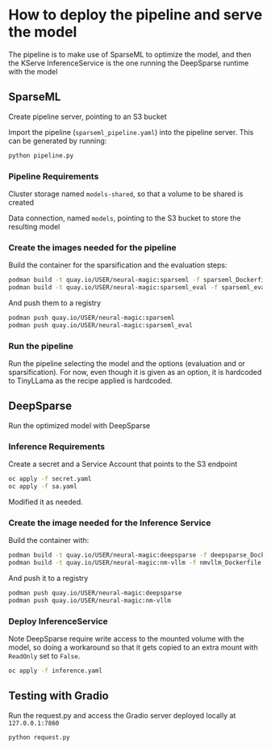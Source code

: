 # How to deploy the pipeline and serve the model

The pipeline is to make use of SparseML to optimize the model, and then
the KServe InferenceService is the one running the DeepSparse runtime with
the model

## SparseML

Create pipeline server, pointing to an S3 bucket

Import the pipeline (``sparseml_pipeline.yaml``) into the pipeline server.
This can be generated by running:

```bash
python pipeline.py
```

### Pipeline Requirements

Cluster storage named ``models-shared``, so that a volume to be shared is created

Data connection, named ``models``, pointing to the S3 bucket to store the resulting model

### Create the images needed for the pipeline

Build the container for the sparsification and the evaluation steps:

```bash
podman build -t quay.io/USER/neural-magic:sparseml -f sparseml_Dockerfile .
podman build -t quay.io/USER/neural-magic:sparseml_eval -f sparseml_eval_Dockerfile .
```

And push them to a registry

```bash
podman push quay.io/USER/neural-magic:sparseml
podman push quay.io/USER/neural-magic:sparseml_eval
```

### Run the pipeline

Run the pipeline selecting the model and the options (evaluation and or sparsification). For now, even though it is given as an option, it is hardcoded to TinyLLama as the recipe applied is hardcoded.

## DeepSparse

Run the optimized model with DeepSparse

### Inference Requirements

Create a secret and a Service Account that points to the S3 endpoint

```bash
oc apply -f secret.yaml
oc apply -f sa.yaml
```

Modified it as needed.

### Create the image needed for the Inference Service

Build the container with:

```bash
podman build -t quay.io/USER/neural-magic:deepsparse -f deepsparse_Dockerfile .
podman build -t quay.io/USER/neural-magic:nm-vllm -f nmvllm_Dockerfile .
```

And push it to a registry

```bash
podman push quay.io/USER/neural-magic:deepsparse
podman push quay.io/USER/neural-magic:nm-vllm
```

### Deploy InferenceService

Note DeepSparse require write access to the mounted volume with the model, so doing a workaround so that it gets copied to an extra mount with `ReadOnly` set to `False`.

```bash
oc apply -f inference.yaml
```

## Testing with Gradio

Run the request.py and access the Gradio server deployed locally at `127.0.0.1:7860`

```bash
python request.py
```

